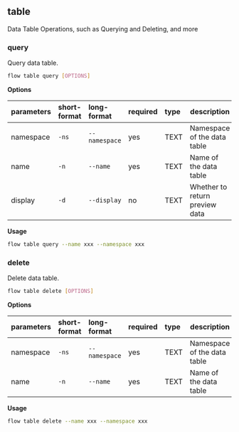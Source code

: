 ## table
Data Table Operations, such as Querying and Deleting, and more
### query
Query data table.
```bash
flow table query [OPTIONS]
```
**Options**

| parameters | short-format | long-format | required | type | description |
| :-------- |:-----|:-------------| :--- | :----- |------|
| namespace | `-ns` | `--namespace` | yes | TEXT | Namespace of the data table |
| name | `-n` | `--name` | yes | TEXT | Name of the data table |
| display | `-d` | `--display` | no | TEXT | Whether to return preview data |
**Usage**
```bash
flow table query --name xxx --namespace xxx
```

### delete
Delete data table.
```bash
flow table delete [OPTIONS]
```
**Options**

| parameters | short-format | long-format | required | type | description |
| :-------- |:-----|:-------------| :--- | :----- |------|
| namespace | `-ns` | `--namespace` | yes | TEXT | Namespace of the data table |
| name | `-n` | `--name` | yes | TEXT | Name of the data table |
**Usage**
```bash
flow table delete --name xxx --namespace xxx
```

